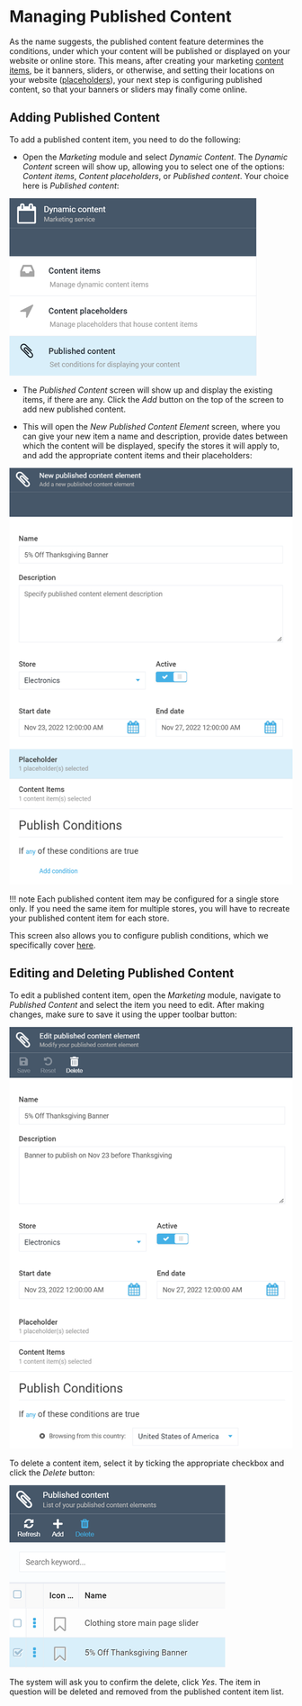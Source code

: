 # Managing Published Content

As the name suggests, the published content feature determines the conditions, under which your content will be published or displayed on your website or online store. This means, after creating your marketing [content items](managing-content-items.md), be it banners, sliders, or otherwise, and setting their locations on your website ([placeholders](managing-content-placeholders.md)), your next step is configuring published content, so that your banners or sliders may finally come online.

## Adding Published Content

To add a published content item, you need to do the following:

+ Open the *Marketing* module and select *Dynamic Content*. The *Dynamic Content* screen will show up, allowing you to select one of the options: *Content items*, *Content placeholders*, or *Published content*. Your choice here is *Published content*:

![Selecting Published Content option](media/published-content/published-content-option.png)

+ The *Published Content* screen will show up and display the existing items, if there are any. Click the *Add* button on the top of the screen to add new published content.

+ This will open the *New Published Content Element* screen, where you can give your new item a name and description, provide dates between which the content will be displayed, specify the stores it will apply to, and add the appropriate content items and their placeholders:

![New Published Content screen](media/published-content/new-published-content-screen.png)

!!! note
	Each published content item may be configured for a single store only. If you need the same item for multiple stores, you will have to recreate your published content item for each store.

This screen also allows you to configure publish conditions, which we specifically cover [here](publish-conditions.md).

## Editing and Deleting Published Content

To edit a published content item, open the *Marketing* module, navigate to *Published Content* and select the item you need to edit. After making changes, make sure to save it using the upper toolbar button:

![Editing published content](media/published-content/editing-published-content.png)

To delete a content item, select it by ticking the appropriate checkbox and click the *Delete* button:

![Deleting published content](media/published-content/deleting-published-content.png)

The system will ask you to confirm the delete, click *Yes*. The item in question will be deleted and removed from the published content item list.

